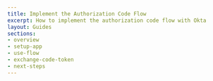 ```yaml
---
title: Implement the Authorization Code Flow
excerpt: How to implement the authorization code flow with Okta
layout: Guides
sections:
- overview
- setup-app
- use-flow
- exchange-code-token
- next-steps
---
```


